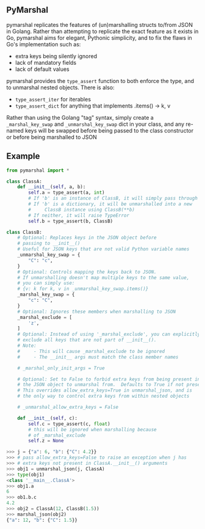 ## PyMarshal

pymarshal replicates the features of (un)marshalling structs to/from
JSON in Golang.  Rather than attempting to replicate the exact
feature as it exists in Go, pymarshal aims for elegant,
Pythonic simplicity, and to fix the flaws in Go's implementation
such as:
  - extra keys being silently ignored
  - lack of mandatory fields
  - lack of default values

pymarshal provides the `type_assert` function to both enforce the type,
and to unmarshal nested objects.  There is also:
  - `type_assert_iter` for iterables
  - `type_assert_dict` for anything that implements .items() -> k, v

Rather than using the Golang "tag" syntax, simply create a
`_marshal_key_swap` and `_unmarshal_key_swap` dict in your class,
and any re-named keys will be swapped before being passed to the
class constructor or before being marshalled to JSON

## Example

```python
from pymarshal import *

class ClassA:
    def __init__(self, a, b):
        self.a = type_assert(a, int)
        # If 'b' is an instance of ClassB, it will simply pass through
        # If 'b' is a dictionary, it will be unmarshalled into a new
        #     ClassB instance using ClassB(**b)
        # If neither, it will raise TypeError
        self.b = type_assert(b, ClassB)

class ClassB:
    # Optional: Replaces keys in the JSON object before
    # passing to __init__()
    # Useful for JSON keys that are not valid Python variable names
    _unmarshal_key_swap = {
        "C": "c",
    }
    # Optional: Controls mapping the keys back to JSON.
    # If unmarshalling doesn't map multiple keys to the same value,
    # you can simply use:
    # {v: k for k, v in _unmarshal_key_swap.items()}
    _marshal_key_swap = {
        "c": "C",
    }
    # Optional: Ignores these members when marshalling to JSON
    _marshal_exclude = [
        'z',
    ]
    # Optional: Instead of using '_marshal_exclude', you can explicitly
    # exclude all keys that are not part of __init__().
    # Note:
    #     - This will cause _marshal_exclude to be ignored
    #     - The __init__ args must match the class member names

    # _marshal_only_init_args = True

    # Optional: Set to False to forbid extra keys from being present in
    # the JSON object to unmarshal from.  Defaults to True if not present.
    # This overrides allow_extra_keys=True in unmarshal_json, and is
    # the only way to control extra keys from within nested objects

    # _unmarshal_allow_extra_keys = False

    def __init__(self, c):
        self.c = type_assert(c, float)
        # this will be ignored when marshalling because
        # of _marshal_exclude
        self.z = None

>>> j = {"a": 6, "b": {"C": 4.2}}
>>> # pass allow_extra_keys=False to raise an exception when j has
>>> # extra keys not present in ClassA.__init__() arguments
>>> obj1 = unmarshal_json(j, ClassA)
>>> type(obj1)
<class '__main__.ClassA'>
>>> obj1.a
6
>>> ob1.b.c
4.2
>>> obj2 = ClassA(12, ClassB(1.5))
>>> marshal_json(obj2)
{"a": 12, "b": {"C": 1.5}}
```
